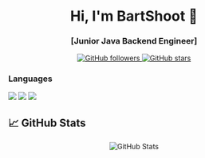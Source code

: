 <h1 align="center">Hi, I'm BartShoot 👋</h1>
<h3 align="center">[Junior Java Backend Engineer]</h3>

<p align="center">
  <a href="https://github.com/BartShoot" target="_blank">
    <img src="https://img.shields.io/github/followers/BartShoot?logo=github&style=for-the-badge" alt="GitHub followers" />
  </a>
  <a href="https://github.com/BartShoot?tab=repositories" target="_blank">
    <img src="https://img.shields.io/github/stars/BartShoot?logo=github&style=for-the-badge" alt="GitHub stars" />
  </a>
</p>

### Languages
![](https://img.shields.io/badge/Java-informational?style=flat&logo=spring&logoColor=white&color=gray)
![](https://img.shields.io/badge/C%23-informational?style=flat&logo=dotnet&logoColor=white&color=gray)
![](https://img.shields.io/badge/Kotlin-informational?style=flat&logo=kotlin&logoColor=white&color=gray)

## 📈 GitHub Stats

<p align="center">
  <img src="https://github-readme-stats.vercel.app/api?username=BartShoot&show_icons=true&theme=radical" alt="GitHub Stats" />
</p>
